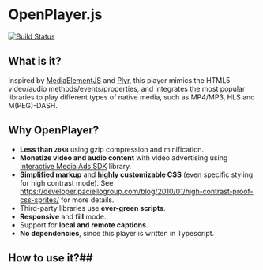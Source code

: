 # OpenPlayer.js

[![Build Status](https://travis-ci.org/rafa8626/openplayer.svg?branch=master)](https://travis-ci.org/rafa8626/openplayer)

## What is it?

Inspired by [MediaElementJS](http://mediaelementjs.com) and [Plyr](https://plyr.io/), this player mimics the HTML5 video/audio methods/events/properties, and integrates the most popular libraries to play different types of native media, such as MP4/MP3, HLS and M(PEG)-DASH.

## Why OpenPlayer?

* **Less than `20KB`** using gzip compression and minification.
* **Monetize video and audio content** with video advertising using [Interactive Media Ads SDK](https://developers.google.com/interactive-media-ads/) library.
* **Simplified markup** and **highly customizable CSS** (even specific styling for high contrast mode). See https://developer.paciellogroup.com/blog/2010/01/high-contrast-proof-css-sprites/ for more details.
* Third-party libraries use **ever-green scripts**.
* **Responsive** and **fill** mode.
* Support for **local and remote captions**.
* **No dependencies**, since this player is written in Typescript.

## How to use it?##
